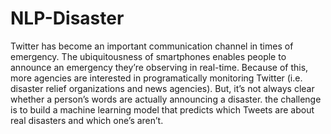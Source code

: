 # NLP-Disaster
Twitter has become an important communication channel in times of emergency. The ubiquitousness of smartphones enables people to announce an emergency they’re observing in real-time. Because of this, more agencies are interested in programatically monitoring Twitter (i.e. disaster relief organizations and news agencies).  But, it’s not always clear whether a person’s words are actually announcing a disaster. the challenge is  to build a machine learning model that predicts which Tweets are about real disasters and which one’s aren’t. 
